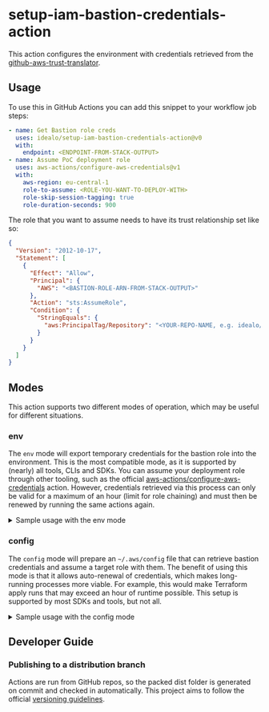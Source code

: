 # setup-iam-bastion-credentials-action

This action configures the environment with credentials retrieved from the [github-aws-trust-translator](https://github.com/idealo/github-aws-trust-translator).

## Usage

To use this in GitHub Actions you can add this snippet to your workflow job steps:

```yaml
- name: Get Bastion role creds
  uses: idealo/setup-iam-bastion-credentials-action@v0
  with:
    endpoint: <ENDPOINT-FROM-STACK-OUTPUT>
- name: Assume PoC deployment role
  uses: aws-actions/configure-aws-credentials@v1
  with:
    aws-region: eu-central-1
    role-to-assume: <ROLE-YOU-WANT-TO-DEPLOY-WITH>
    role-skip-session-tagging: true
    role-duration-seconds: 900
```

The role that you want to assume needs to have its trust relationship set like so:

```json
{
  "Version": "2012-10-17",
  "Statement": [
    {
      "Effect": "Allow",
      "Principal": {
        "AWS": "<BASTION-ROLE-ARN-FROM-STACK-OUTPUT>"
      },
      "Action": "sts:AssumeRole",
      "Condition": {
        "StringEquals": {
          "aws:PrincipalTag/Repository": "<YOUR-REPO-NAME, e.g. idealo/sample-repo>"
        }
      }
    }
  ]
}
```

## Modes

This action supports two different modes of operation, which may be useful for different situations.

### env

The `env` mode will export temporary credentials for the bastion role into the environment.
This is the most compatible mode, as it is supported by (nearly) all tools, CLIs and SDKs.
You can assume your deployment role through other tooling, such as the official [aws-actions/configure-aws-credentials](https://github.com/aws-actions/configure-aws-credentials) action.
However, credentials retrieved via this process can only be valid for a maximum of an hour (limit for role chaining) and must then be renewed by running the same actions again.

<details>
<summary>Sample usage with the env mode</summary>

```yaml
- name: Get Bastion role creds
  uses: idealo/setup-iam-bastion-credentials-action@v0
  with:
    endpoint: <ENDPOINT-FROM-STACK-OUTPUT>
- name: Assume PoC deployment role
  uses: aws-actions/configure-aws-credentials@v1
  with:
    aws-region: eu-central-1
    role-to-assume: <ROLE-YOU-WANT-TO-DEPLOY-WITH>
    role-skip-session-tagging: true
    role-duration-seconds: 900
```
</details>

### config

The `config` mode will prepare an `~/.aws/config` file that can retrieve bastion credentials and assume a target role with them.
The benefit of using this mode is that it allows auto-renewal of credentials, which makes long-running processes more viable.
For example, this would make Terraform apply runs that may exceed an hour of runtime possible.
This setup is supported by most SDKs and tools, but not all.

<details>
<summary>Sample usage with the config mode</summary>

```yaml
- name: Get Bastion role creds
  uses: idealo/setup-iam-bastion-credentials-action@v0
  with:
    endpoint: <ENDPOINT-FROM-STACK-OUTPUT>
    mode: config
    role-to-assume: <ROLE-YOU-WANT-TO-DEPLOY-WITH>
```
</details>

## Developer Guide

### Publishing to a distribution branch

Actions are run from GitHub repos, so the packed dist folder is generated on commit and checked in automatically.
This project aims to follow the official [versioning guidelines](https://github.com/actions/toolkit/blob/master/docs/action-versioning.md).
